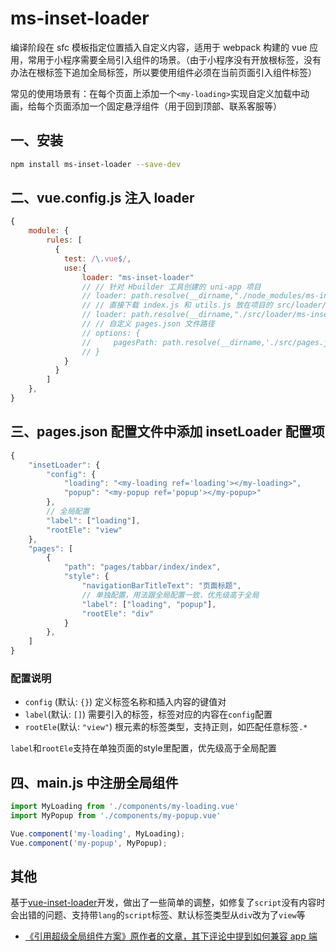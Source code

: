 
# ms-inset-loader

编译阶段在 sfc 模板指定位置插入自定义内容，适用于 webpack 构建的 vue 应用，常用于小程序需要全局引入组件的场景。（由于小程序没有开放根标签，没有办法在根标签下追加全局标签，所以要使用组件必须在当前页面引入组件标签）

常见的使用场景有：在每个页面上添加一个`<my-loading>`实现自定义加载中动画，给每个页面添加一个固定悬浮组件（用于回到顶部、联系客服等）

## 一、安装

```bash
npm install ms-inset-loader --save-dev
```

## 二、vue.config.js 注入 loader

```js
{
    module: {
        rules: [
          {
            test: /\.vue$/,
            use:{
                loader: "ms-inset-loader"
                // // 针对 Hbuilder 工具创建的 uni-app 项目
                // loader: path.resolve(__dirname,"./node_modules/ms-inset-loader")
                // // 直接下载 index.js 和 utils.js 放在项目的 src/loader/ms-inset-loader 目录下
                // loader: path.resolve(__dirname,"./src/loader/ms-inset-loader")
                // // 自定义 pages.json 文件路径
                // options: {
                //     pagesPath: path.resolve(__dirname,'./src/pages.json')
                // }
            }
          }
        ]
    },
}
```

## 三、pages.json 配置文件中添加 insetLoader 配置项

```js
{
    "insetLoader": {
        "config": {
            "loading": "<my-loading ref='loading'></my-loading>",
            "popup": "<my-popup ref='popup'></my-popup>"
        },
        // 全局配置
        "label": ["loading"],
        "rootEle": "view"
    },
    "pages": [
        {
            "path": "pages/tabbar/index/index",
            "style": {
                "navigationBarTitleText": "页面标题",
                // 单独配置，用法跟全局配置一致，优先级高于全局
                "label": ["loading", "popup"],
                "rootEle": "div"
            }
        },
    ]
}
```
###  配置说明

- `config` (默认: `{}`) 定义标签名称和插入内容的键值对
- `label`(默认: `[]`) 需要引入的标签，标签对应的内容在`config`配置
- `rootEle`(默认: `"view"`) 根元素的标签类型，支持正则，如匹配任意标签`.*`

`label`和`rootEle`支持在单独页面的style里配置，优先级高于全局配置

## 四、main.js 中注册全局组件

```js
import MyLoading from './components/my-loading.vue'
import MyPopup from './components/my-popup.vue'

Vue.component('my-loading', MyLoading);
Vue.component('my-popup', MyPopup);
```

## 其他

基于[vue-inset-loader](https://github.com/1977474741/vue-inset-loader)开发，做出了一些简单的调整，如修复了`script`没有内容时会出错的问题、支持带`lang`的`script`标签、默认标签类型从`div`改为了`view`等

- [《引用超级全局组件方案》原作者的文章，其下评论中提到如何兼容 app 端](https://ask.dcloud.net.cn/article/id-39345__page-4#reply)
